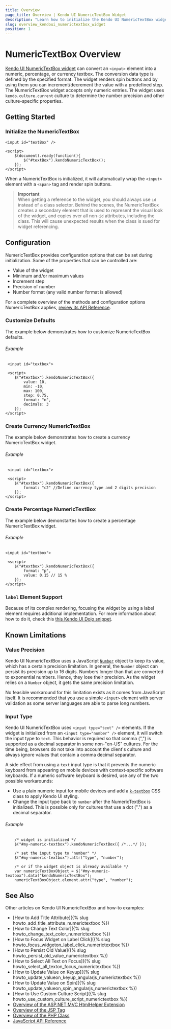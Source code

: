 ```yaml
---
title: Overview
page_title: Overview | Kendo UI NumericTextBox Widget
description: "Learn how to initialize the Kendo UI NumericTextBox widget and configure its behaviors."
slug: overview_kendoui_numerictextbox_widget
position: 1
---
```


# NumericTextBox Overview

[Kendo UI NumericTextBox widget](http://demos.telerik.com/kendo-ui/numerictextbox/index) can convert an `<input>` element into a numeric, percentage, or currency textbox. The conversion data type is defined by the specified format. The widget renders spin buttons and by using them you can increment/decrement the value with a predefined step. The NumericTextBox widget accepts only numeric entries. The widget uses `kendo.culture.current` culture to determine the number precision and other culture-specific properties.

## Getting Started

### Initialize the NumericTextBox
    
    <input id="textBox" />
    
    <script>
        $(document).ready(function(){
            $("#textBox").kendoNumericTextBox();
        });
    </script>

When a NumericTextBox is initialized, it will automatically wrap the `<input>` element with a `<span>` tag and render spin buttons.

> **Important**  
> When getting a reference to the widget, you should always use `id` instead of a class selector. Behind the scenes, the NumericTextBox creates a secondary element that is used to represent the visual look of the widget, and copies over all non-`id` attributes, including the class. This will cause unexpected results when the class is sued for widget referencing.

## Configuration

NumericTextBox provides configuration options that can be set during initialization. Some of the properties that can be controlled are:

*   Value of the widget
*   Minimum and/or maximum values
*   Increment step
*   Precision of number
*   Number format (any valid number format is allowed)

For a complete overview of the methods and configuration options NumericTextBox applies, [review its API Reference](/api/javascript/ui/numerictextbox).

### Customize Defaults

The example below demonstrates how to customize NumericTextBox defaults.

###### Example

     <input id="textbox">
     
     <script>
        $("#textbox").kendoNumericTextBox({
            value: 10,
            min: -10,
            max: 100,
            step: 0.75,
            format: "n",
            decimals: 3
        });
    </script>

### Create Currency NumericTextBox

The example below demonstrates how to create a currency NumericTextBox widget.

###### Example

     <input id="textbox">
     
     <script>
        $("#textbox").kendoNumericTextBox({
            format: "c2" //Define currency type and 2 digits precision
        });
    </script>

### Create Percentage NumericTextBox

The example below demonstartes how to create a percentage NumericTextBox widget.

###### Example

    <input id="textbox">
     
     <script>
        $("#textbox").kendoNumericTextBox({
            format: "p",
            value: 0.15 // 15 %
        });
    </script>

### `label` Element Support

Because of its complex rendering, focusing the widget by using a label element requires additional implementation. For more information about how to do it, check this [this Kendo UI Dojo snippet](http://dojo.telerik.com/uSeho).

## Known Limitations

### Value Precision

Kendo UI NumericTextBox uses a JavaScript [`Number`](http://ecma262-5.com/ELS5_HTML.htm#Section_8.5) object to keep its value, which has a certain precision limitation. In general, the `Number` object can persist its precision up to 16 digits. Numbers longer than that are converted to exponential numbers. Hence, they lose their precision. As the widget relies on a `Number` object, it gets the same precision limitation.

No feasible workaround for this limitation exists as it comes from JavaScript itself. It is recommended that you use a simple `<input>` element with server validation as some server languages are able to parse long numbers.

### Input Type

Kendo UI NumericTextBox uses `<input type="text" />` elements. If the widget is initialized from an `<input type="number" />` element, it will switch the input type to `text`. This behavior is required so that comma (",") is supported as a decimal separator in some non-"en-US" cultures. For the time being, browsers do not take into account the client's culture and always ignore values that contain a comma decimal separator.

A side effect from using a `text` input type is that it prevents the numeric keyboard from appearing on mobile devices with context-specific software keyboards. If a numeric software keyboard is desired, use any of the two possible workarounds:

* Use a plain numeric input for mobile devices and add a [`k-textbox`](/web/appearance-styling#primitives) CSS class to apply Kendo UI styling.
* Change the input type back to `number` after the NumericTextBox is initialized. This is possible only for cultures that use a dot (".") as a decimal separator.

###### Example

        /* widget is initialized */
        $("#my-numeric-textbox").kendoNumericTextBox({ /*...*/ });
        
        /* set the input type to "number" */
        $("#my-numeric-textbox").attr("type", "number");
        
        /* or if the widget object is already available */
        var numericTextBoxObject = $("#my-numeric-textbox").data("kendoNumericTextBox");
        numericTextBoxObject.element.attr("type", "number");
        
## See Also

Other articles on Kendo UI NumericTextBox and how-to examples:

* [How to Add Title Attribute]({% slug howto_add_title_attribute_numerictextbox %})
* [How to Change Text Color]({% slug howto_change_text_color_numerictextbox %})
* [How to Focus Widget on Label Click]({% slug howto_focus_widgeton_label_click_numerictextbox %})
* [How to Persist Old Value]({% slug howto_persist_old_value_numerictextbox %})
* [How to Select All Text on Focus]({% slug howto_select_all_texton_focus_numerictextbox %})
* [How to Update Value on Keyup]({% slug howto_update_valueon_keyup_angularjs_numerictextbox %})
* [How to Update Value on Spin]({% slug howto_update_valueon_spin_angularjs_numerictextbox %})
* [How to Use Custom Culture Script]({% slug howto_use_custom_culture_script_numerictextbox %})
* [Overview of the ASP.NET MVC HtmlHelper Extension](/aspnet-mvc/helpers/numerictextbox/overview)
* [Overview of the JSP Tag](/jsp/tags/numerictextbox/overview)
* [Overview of the PHP Class](/php/widgets/numerictextbox/overview)
* [JavaScript API Reference](/api/javascript/ui/numerictextbox)